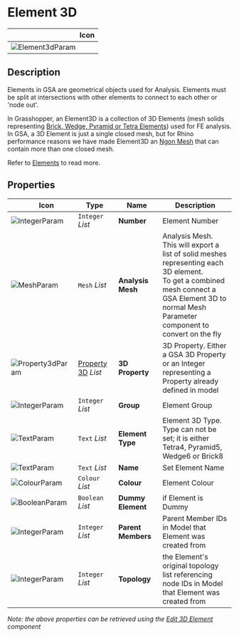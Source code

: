 # Element 3D
<!--- This file has been auto-generated, do not change it manually! Edit the generator here: https://github.com/arup-group/GSA-Grasshopper/tree/main/DocsGeneration --->

|<img width="150"/> Icon |
| ----------- |
|![Element3dParam](./images/Element3dParam.png) |

## Description

Elements in GSA are geometrical objects used for Analysis. Elements must be split at intersections with other elements to connect to each other or 'node out'. 

In Grasshopper, an Element3D is a collection of 3D Elements (mesh solids representing [Brick, Wedge, Pyramid or Tetra Elements](/references/element-types.md#brick-wedge-pyramid-and-tetra-elements)) used for FE analysis. In GSA, a 3D Element is just a single closed mesh, but for Rhino performance reasons we have made Element3D an [Ngon Mesh](https://docs.mcneel.com/rhino/7/help/en-us/popup_moreinformation/ngon.htm) that can contain more than one closed mesh.

Refer to [Elements](/references/hidr-data-element.md) to read more.



## Properties

|<img width="20"/> Icon |<img width="200"/> Type |<img width="200"/> Name |<img width="1000"/> Description |
| ----------- | ----------- | ----------- | ----------- |
|![IntegerParam](./images/IntegerParam.png) |`Integer` _List_ |**Number** |Element Number |
|![MeshParam](./images/MeshParam.png) |`Mesh` _List_ |**Analysis Mesh** |Analysis Mesh. <br />This will export a list of solid meshes representing each 3D element.<br />To get a combined mesh connect a GSA Element 3D to normal Mesh Parameter component to convert on the fly |
|![Property3dParam](./images/Property3dParam.png) |[Property 3D](gsagh-property-3d-parameter.md) _List_ |**3D Property** |3D Property. Either a GSA 3D Property or an Integer representing a Property already defined in model |
|![IntegerParam](./images/IntegerParam.png) |`Integer` _List_ |**Group** |Element Group |
|![TextParam](./images/TextParam.png) |`Text` _List_ |**Element Type** |Element 3D Type.<br />Type can not be set; it is either Tetra4, Pyramid5, Wedge6 or Brick8 |
|![TextParam](./images/TextParam.png) |`Text` _List_ |**Name** |Set Element Name |
|![ColourParam](./images/ColourParam.png) |`Colour` _List_ |**Colour** |Element Colour |
|![BooleanParam](./images/BooleanParam.png) |`Boolean` _List_ |**Dummy Element** |if Element is Dummy |
|![IntegerParam](./images/IntegerParam.png) |`Integer` _List_ |**Parent Members** |Parent Member IDs in Model that Element was created from |
|![IntegerParam](./images/IntegerParam.png) |`Integer` _List_ |**Topology** |the Element's original topology list referencing node IDs in Model that Element was created from |

_Note: the above properties can be retrieved using the [Edit 3D Element](gsagh-edit-3d-element-component.md) component_
